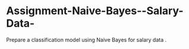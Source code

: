 # Assignment-Naive-Bayes--Salary-Data-
Prepare a classification model using Naive Bayes  for salary data .
